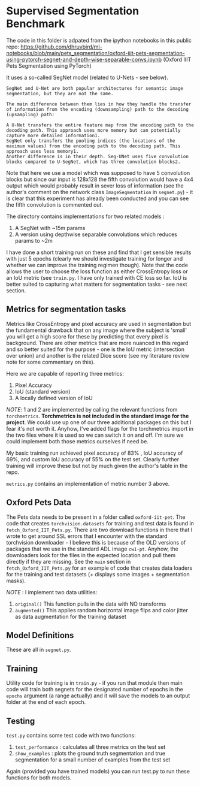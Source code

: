 # Supervised Segmentation Benchmark

The code in this folder is adpated from the ipython notebooks in this public repo:
https://github.com/dhruvbird/ml-notebooks/blob/main/pets_segmentation/oxford-iiit-pets-segmentation-using-pytorch-segnet-and-depth-wise-separable-convs.ipynb
(Oxford IIIT Pets Segmentation using PyTorch)

It uses a so-called SegNet model (related to U-Nets - see below).

```
SegNet and U-Net are both popular architectures for semantic image segmentation, but they are not the same.

The main difference between them lies in how they handle the transfer of information from the encoding (downsampling) path to the decoding (upsampling) path:

A U-Net transfers the entire feature map from the encoding path to the decoding path. This approach uses more memory but can potentially capture more detailed information1.
SegNet only transfers the pooling indices (the locations of the maximum values) from the encoding path to the decoding path. This approach uses less memory1.
Another difference is in their depth. Seg-UNet uses five convolution blocks compared to U-SegNet, which has three convolution blocks2.
```
Note that here we use a model which was supposed to have 5 convolution blocks but since our input is 128x128
the fifth convolution would have a 4x4 output which would probably result in sever loss of information (see the 
author's comment on the network class ``ImageSegmentation`` in ``segnet.py``) - it is clear that this experiment
has already been conducted and you can see the fifth convolution is commented out.

The directory contains implementations for two related models :

1. A SegNet with ~15m params
2. A version using depthwise separable convolutions which reduces params to ~2m

I have done a short training run on these and find that I get sensible results with just 5 epochs (clearly we
should investigate training for longer and whether we can improve the training regimen though). Note that the code allows the
user to choose the loss function as either CrossEntropy loss or an IoU metric (see ``train.py``. I have only trained with CE loss so far. 
IoU is better suited to capturing what matters for segmentation tasks - see next section. 

## Metrics for segmentation tasks

Metrics like CrossEntropy and pixel accuracy are used in segmentation but the fundamental drawback that on any image
where the subject is 'small' you will get a high score for these by predicting that every pixel is background. There are 
other metrics that are more nuanced in this regard and so better suited for the purpose - one is the IoU metric (intersection
over union) and another is the related Dice score (see my literature review note for some commentary on this).

Here we are capable of reporting three metrics:
1. Pixel Accuracy
2. IoU (standard version)
3. A locally defined version of IoU 

*NOTE*: 1 and 2 are implemented by calling the relevant functions from ``torchmetrics``. **Torchmetrics is not included in the 
standard image for the project**. We could use up one of our three additional packages on this but I fear it's not worth it. Anyhow,
I've added flags for the torchmetrics import in the two files where it is used so we can switch it on and off. I'm sure we could
implement both those metrics ourselves if need be. 

My basic training run achieved pixel accuracy of 83% , IoU accuracy of 69%, and custom IoU accuracy of 55% on the test set. 
Clearly further training will improve these but not by much given the author's table in the repo. 

``metrics.py`` contains an implementation of metric number 3 above.

## Oxford Pets Data

The Pets data needs to be present in a folder called ``oxford-iit-pet``. The code that creates ``torchvision.datasets`` for training
and test data is found in ``fetch_Oxford_IIT_Pets.py``. There are two download functions in there that I wrote to get around
SSL errors that I encounter with the standard torchvision downloader - I believe this is because of the OLD versions of 
packages that we use in the standard ADL image ``cw1-pt``. Anyhow, the downloaders look for the files in the expected location
and pull them directly if they are missing. See the ``main`` section in ``fetch_Oxford_IIT_Pets.py`` for an example of code 
that creates data loaders for the training and test datasets (+ displays some images + segmentation masks).

*NOTE* : I implement two data utilities:
1. ``original()`` This function pulls in the data with NO transforms
2. ``augmented()`` This applies random horizontal image flips and color jitter as data augmentation for the training dataset 

## Model Definitions

These are all in ``segnet.py``.

## Training

Utility code for training is in ``train.py`` - if you run that module then main code will train both segnets for the
designated number of epochs in the ``epochs`` argument (a range actually) and it will save the models to an output folder
at the end of each epoch. 

## Testing

``test.py`` contains some test code with two functions:

1. ``test_performance`` : calculates all three metrics on the test set
2.  ``show_examples`` : plots the ground truth segmentation and true segmentation for a small number of examples from the test set

Again (provided you have trained models) you can run test.py to run these functions for both models.






